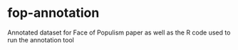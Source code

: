 # fop-annotation
Annotated dataset for Face of Populism paper as well as the R code used to run the annotation tool
